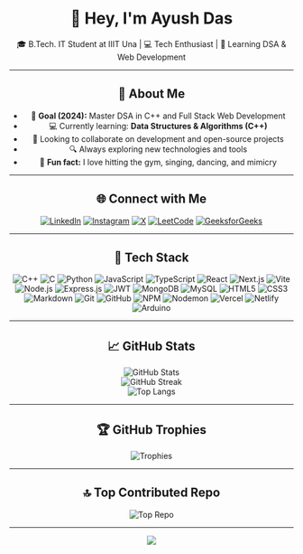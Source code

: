 <div align="center">

# 👋 Hey, I'm Ayush Das  
🎓 B.Tech. IT Student at IIIT Una | 💻 Tech Enthusiast | 🧠 Learning DSA & Web Development

---

## 🚀 About Me

- 🎯 **Goal (2024):** Master DSA in C++ and Full Stack Web Development  
- 💻 Currently learning: **Data Structures & Algorithms (C++)**  
- 🤝 Looking to collaborate on development and open-source projects  
- 🔍 Always exploring new technologies and tools  
- 💪 **Fun fact:** I love hitting the gym, singing, dancing, and mimicry

---

<!-- <p align="center"> 
  Visitor Count:<br>
  <img src= "https://profile-counter.glitch.me/Ayushdas1904/count.svg" />
</p> -->

## 🌐 Connect with Me

[![LinkedIn](https://img.shields.io/badge/LinkedIn-%230077B5.svg?logo=linkedin&logoColor=white)](https://www.linkedin.com/in/ayush-das-4674a1239/) [![Instagram](https://img.shields.io/badge/Instagram-%23E4405F.svg?logo=Instagram&logoColor=white)](https://www.instagram.com/__ayushdas_/) [![X](https://img.shields.io/badge/X-black.svg?logo=X&logoColor=white)](https://x.com/das_codes) [![LeetCode](https://img.shields.io/badge/LeetCode-%23FFA116.svg?logo=leetcode&logoColor=black)](https://leetcode.com/Ayushdas1904/)  [![GeeksforGeeks](https://img.shields.io/badge/GeeksforGeeks-%2300FF00.svg?logo=geeksforgeeks&logoColor=black)](https://auth.geeksforgeeks.org/user/user_kbej8yhgzhc/)

---

## 🧰 Tech Stack

![C++](https://img.shields.io/badge/C++-00599C?style=flat&logo=c%2B%2B&logoColor=white) ![C](https://img.shields.io/badge/C-00599C?style=flat&logo=c&logoColor=white) ![Python](https://img.shields.io/badge/Python-3670A0?style=flat&logo=python&logoColor=ffdd54) ![JavaScript](https://img.shields.io/badge/JavaScript-323330?style=flat&logo=javascript&logoColor=F7DF1E) ![TypeScript](https://img.shields.io/badge/TypeScript-007ACC?style=flat&logo=typescript&logoColor=white) ![React](https://img.shields.io/badge/React-20232A?style=flat&logo=react&logoColor=61DAFB) ![Next.js](https://img.shields.io/badge/Next.js-black?style=flat&logo=next.js&logoColor=white) ![Vite](https://img.shields.io/badge/Vite-646CFF?style=flat&logo=vite&logoColor=white) ![Node.js](https://img.shields.io/badge/Node.js-6DA55F?style=flat&logo=node.js&logoColor=white) ![Express.js](https://img.shields.io/badge/Express.js-404d59?style=flat&logo=express&logoColor=61DAFB) ![JWT](https://img.shields.io/badge/JWT-black?style=flat&logo=JSON%20web%20tokens) ![MongoDB](https://img.shields.io/badge/MongoDB-4ea94b?style=flat&logo=mongodb&logoColor=white) ![MySQL](https://img.shields.io/badge/MySQL-4479A1?style=flat&logo=mysql&logoColor=white) ![HTML5](https://img.shields.io/badge/HTML5-E34F26?style=flat&logo=html5&logoColor=white) ![CSS3](https://img.shields.io/badge/CSS3-1572B6?style=flat&logo=css3&logoColor=white) ![Markdown](https://img.shields.io/badge/Markdown-000000?style=flat&logo=markdown&logoColor=white) ![Git](https://img.shields.io/badge/Git-F05033?style=flat&logo=git&logoColor=white) ![GitHub](https://img.shields.io/badge/GitHub-121011?style=flat&logo=github&logoColor=white) ![NPM](https://img.shields.io/badge/NPM-CB3837?style=flat&logo=npm&logoColor=white) ![Nodemon](https://img.shields.io/badge/Nodemon-233330?style=flat&logo=nodemon&logoColor=BBDEAD) ![Vercel](https://img.shields.io/badge/Vercel-000000?style=flat&logo=vercel&logoColor=white) ![Netlify](https://img.shields.io/badge/Netlify-00C7B7?style=flat&logo=netlify&logoColor=white) ![Arduino](https://img.shields.io/badge/Arduino-00979D?style=flat&logo=Arduino&logoColor=white)

---

## 📈 GitHub Stats

![GitHub Stats](https://github-readme-stats.vercel.app/api?username=Ayushdas1904&theme=dracula&hide_border=false&show_icons=true)  
![GitHub Streak](https://github-readme-streak-stats.herokuapp.com/?user=Ayushdas1904&theme=dracula&hide_border=false)  
![Top Langs](https://github-readme-stats.vercel.app/api/top-langs/?username=Ayushdas1904&theme=dracula&hide_border=false&layout=compact)

---

## 🏆 GitHub Trophies

![Trophies](https://github-profile-trophy.vercel.app/?username=Ayushdas1904&theme=dracula&no-frame=true&no-bg=true&margin-w=4)

---

## 🔝 Top Contributed Repo

![Top Repo](https://github-contributor-stats.vercel.app/api?username=Ayushdas1904&limit=5&theme=dark&combine_all_yearly_contributions=true)

---

[![](https://visitcount.itsvg.in/api?id=Ayushdas1904&icon=0&color=3)](https://visitcount.itsvg.in)

</div>

